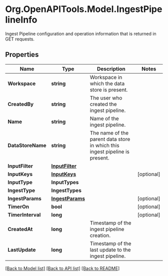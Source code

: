 # Org.OpenAPITools.Model.IngestPipelineInfo
Ingest Pipeline configuration and operation information that is returned in GET requests.

## Properties

Name | Type | Description | Notes
------------ | ------------- | ------------- | -------------
**Workspace** | **string** | Workspace in which the data store is present. | 
**CreatedBy** | **string** | The user who created the ingest pipeline. | 
**Name** | **string** | Name of the ingest pipeline. | 
**DataStoreName** | **string** | The name of the parent data store in which this ingest pipeline is present. | 
**InputFilter** | [**InputFilter**](InputFilter.md) |  | 
**InputKeys** | [**InputKeys**](InputKeys.md) |  | [optional] 
**InputType** | **InputTypes** |  | 
**IngestType** | **IngestTypes** |  | 
**IngestParams** | [**IngestParams**](IngestParams.md) |  | [optional] 
**TimerOn** | **bool** |  | [optional] 
**TimerInterval** | **long** |  | [optional] 
**CreatedAt** | **long** | Timestamp of the ingest pipeline creation. | 
**LastUpdate** | **long** | Timestamp of the last update to the ingest pipeline. | 

[[Back to Model list]](../README.md#documentation-for-models) [[Back to API list]](../README.md#documentation-for-api-endpoints) [[Back to README]](../README.md)

